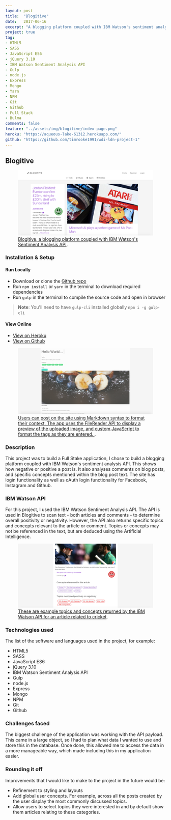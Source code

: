 ```yaml
---
layout: post
title:  "Blogitive"
date:   2017-06-16
excerpt: "A blogging platform coupled with IBM Watson's sentiment analysis API, which shows how negative or positive a post is"
project: true
tag:
- HTML5
- SASS
- JavaScript ES6
- jQuery 3.10
- IBM Watson Sentiment Analysis API
- Gulp
- node.js
- Express
- Mongo
- Yarn
- NPM
- Git
- Github
- Full Stack
- Bulma
comments: false
feature: "../assets/img/blogitive/index-page.png"
heroku: "https://aqueous-lake-61312.herokuapp.com/"
github: "https://github.com/timrooke1991/wdi-ldn-project-1"
---
```


## Blogitive

<figure>
	<a href="https://aqueous-lake-61312.herokuapp.com/"><img src="/assets/img/blogitive/index-page.png"></a>
	<figcaption><a href="https://aqueous-lake-61312.herokuapp.com/" title="Blogitive, a blogging platform coupled with IBM Watson's Sentiment Analysis API">Blogitive, a blogging platform coupled with IBM Watson's Sentiment Analysis API</a>.</figcaption>
</figure>

### [](https://github.com/timrooke1991/wdi-ldn-project-1#setup)Installation & Setup

#### Run Locally

- Download or clone the [Github repo](https://github.com/timrooke1991/wdi-ldn-project-1)
- Run `npm install` or `yarn` in the terminal to download required dependencies
- Run `gulp` in the terminal to compile the source code and open in browser

> **Note**: You'll need to have `gulp-cli` installed globally
> `npm i -g gulp-cli`

#### View Online

- [View on Heroku](https://aqueous-lake-61312.herokuapp.com/)
- [View on Github](https://github.com/timrooke1991/wdi-ldn-project-1)

<figure>
	<a href="https://aqueous-lake-61312.herokuapp.com/">
    <img src="/assets/img/blogitive/new-post.png">
  </a>
	<figcaption>
    <a href="https://aqueous-lake-61312.herokuapp.com/" title="Users can post on the site using Markdown syntax to format their context">
      Users can post on the site using Markdown syntax to format their context. The app uses the FileReader API to display a preview of the uploaded image, and custom JavaScript to format the tags as they are entered.
    </a>.
  </figcaption>
</figure>

### [](https://github.com/timrooke1991/wdi-ldn-project-1#description)Description

This project was to build a Full Stake application, I chose to build a blogging platform coupled with IBM Watson's sentiment analysis API. This shows how negative or positive a post is. It also analyses comments on blog posts, and specific concepts mentioned within the blog post text. The site has login functionality as well as oAuth login functionality for Facebook, Instagram and Github.

### [](https://github.com/timrooke1991/wdi-ldn-project-1#ibm-watson-api)IBM Watson API

For this project, I used the IBM Watson Sentiment Analysis API. The API is used in Blogitive to scan text - both articles and comments - to determine overall positivity or negativity. However, the API also returns specific topics and concepts relevant to the article or comment. Topics or concepts may not be referenced in the text, but are deduced using the Artificial Intelligence.

<figure>
	<a href="https://aqueous-lake-61312.herokuapp.com/"><img src="/assets/img/blogitive/concepts-and-topics.png"></a>
	<figcaption><a href="https://aqueous-lake-61312.herokuapp.com/" title="These are example topics and concepts returned by the IBM Watson API for an article related to cricket">These are example topics and concepts returned by the IBM Watson API for an article related to cricket</a>.</figcaption>
</figure>

### [](https://github.com/timrooke1991/wdi-ldn-project-1#technologies-used)Technologies used

The list of the software and languages used in the project, for example:

- HTML5
- SASS
- JavaScript ES6
- jQuery 3.10
- IBM Watson Sentiment Analysis API
- Gulp
- node.js
- Express
- Mongo
- NPM
- Git
- Github

### [](https://github.com/timrooke1991/wdi-ldn-project-1#challenges-faced)Challenges faced

The biggest challenge of the application was working with the API payload. This came in a large object, so I had to plan what data I wanted to use and store this in the database. Once done, this allowed me to access the data in a more manageable way, which made including this in my application easier.

### [](https://github.com/timrooke1991/wdi-ldn-project-1#rounding-it-off)Rounding it off

Improvements that I would like to make to the project in the future would be:

- Refinement to styling and layouts
- Add global user concepts. For example, across all the posts created by the user display the most commonly discussed topics.
- Allow users to select topics they were interested in and by default show them articles relating to these categories.
